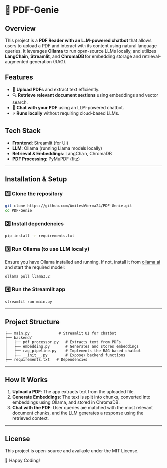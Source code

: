 # 📄 PDF-Genie

## Overview
This project is a **PDF Reader with an LLM-powered chatbot** that allows users to upload a PDF and interact with its content using natural language queries. It leverages **Ollama** to run open-source LLMs locally, and utilizes **LangChain**, **Streamlit**, and **ChromaDB** for embedding storage and retrieval-augmented generation (RAG).

## Features
- 📂 **Upload PDFs** and extract text efficiently.
- 🔍 **Retrieve relevant document sections** using embeddings and vector search.
- 🤖 **Chat with your PDF** using an LLM-powered chatbot.
- ⚡ **Runs locally** without requiring cloud-based LLMs.

## Tech Stack
- **Frontend**: Streamlit (for UI)
- **LLM**: Ollama (running Llama models locally)
- **Retrieval & Embeddings**: LangChain, ChromaDB
- **PDF Processing**: PyMuPDF (fitz)

---

## Installation & Setup

### 1️⃣ Clone the repository
```bash
git clone https://github.com/AmiteshVerma24/PDF-Genie.git
cd PDF-Genie
```

### 2️⃣ Install dependencies
```bash
pip install -r requirements.txt
```

### 3️⃣ Run Ollama (to use LLM locally)
Ensure you have Ollama installed and running. If not, install it from [ollama.ai](https://ollama.ai) and start the required model:
```bash
ollama pull llama3.2
```

### 4️⃣ Run the Streamlit app
```bash
streamlit run main.py
```

---

## Project Structure
```
├── main.py             # Streamlit UI for chatbot
├── backend/
│   ├── pdf_processor.py   # Extracts text from PDFs
│   ├── embedding.py       # Generates and stores embeddings
│   ├── rag_pipeline.py    # Implements the RAG-based chatbot
│   ├── __init__.py        # Exposes backend functions
├── requirements.txt   # Dependencies
```

---

## How It Works
1. **Upload a PDF**: The app extracts text from the uploaded file.
2. **Generate Embeddings**: The text is split into chunks, converted into embeddings using Ollama, and stored in ChromaDB.
3. **Chat with the PDF**: User queries are matched with the most relevant document chunks, and the LLM generates a response using the retrieved context.

---

## License
This project is open-source and available under the MIT License.

🚀 Happy Coding!

